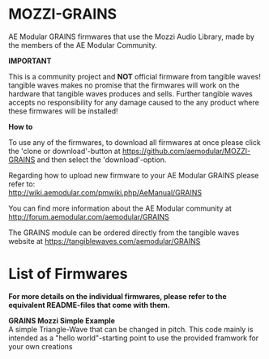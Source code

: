 # MOZZI-GRAINS
AE Modular GRAINS firmwares that use the Mozzi Audio Library, made by the members of the AE Modular Community. 

__IMPORTANT__ 

This is a community project and __NOT__ official firmware from tangible waves! tangible waves makes no promise that the firmwares will work on the hardware that tangible waves produces and sells. Further tangible waves accepts no responsibility for any damage caused to the any product where these firmwares will be installed!

__How to__

To use any of the firmwares, to download all firmwares at once please click the 'clone or download'-button at https://github.com/aemodular/MOZZI-GRAINS and then select the 'download'-option.  

Regarding how to upload new firmware to your AE Modular GRAINS please refer to:    
http://wiki.aemodular.com/pmwiki.php/AeManual/GRAINS

You can find more information about the AE Modular community at http://forum.aemodular.com/aemodular/GRAINS

The GRAINS module can be ordered directly from the tangible waves website at https://tangiblewaves.com/aemodular/GRAINS

List of Firmwares
==================
__For more details on the individual firmwares, please refer to the equivalent README-files that come with them.__

__GRAINS Mozzi Simple Example__                                                               
A simple Triangle-Wave that can be changed in pitch. This code mainly is intended as a "hello world"-starting point to use the provided framwork for your own creations  
